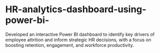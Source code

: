 # HR-analytics-dashboard-using-power-bi-
Developed an interactive Power BI dashboard to identify key drivers of employee attrition and inform strategic HR decisions, with a focus on boosting retention, engagement, and workforce productivity.

